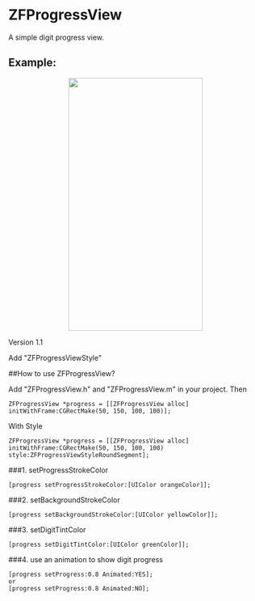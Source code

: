 # ZFProgressView
A simple digit progress view.

## Example:

<p align="center" >
<img src="https://github.com/WZF-Fei/ZFProgressView/blob/master/ZFProgressViewExampleTests/ZFProgressView.gif" width="266" height="500"/>
</p>

Version 1.1

Add "ZFProgressViewStyle"

##How to use ZFProgressView?

Add "ZFProgressView.h" and "ZFProgressView.m" in your project.
Then



```obj-c
ZFProgressView *progress = [[ZFProgressView alloc] initWithFrame:CGRectMake(50, 150, 100, 100)];
```
With Style

```obj-c
ZFProgressView *progress = [[ZFProgressView alloc] initWithFrame:CGRectMake(50, 150, 100, 100) style:ZFProgressViewStyleRoundSegment];
```

###1. setProgressStrokeColor
```obj-c
[progress setProgressStrokeColor:[UIColor orangeColor]];
```

###2. setBackgroundStrokeColor
```obj-c
[progress setBackgroundStrokeColor:[UIColor yellowColor]];
```

###3. setDigitTintColor
```obj-c
[progress setDigitTintColor:[UIColor greenColor]];
```

###4. use an animation to show digit progress
```obj-c
[progress setProgress:0.8 Animated:YES];
or
[progress setProgress:0.8 Animated:NO];
```

